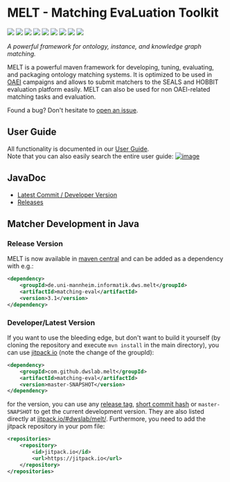 <h1 align="left">MELT - Matching EvaLuation Toolkit</h1>
<p>
<a href="https://github.com/dwslab/melt/actions/workflows/java_build.yml"><img src="https://github.com/dwslab/melt/actions/workflows/java_build.yml/badge.svg"></a>
<a href="https://github.com/dwslab/melt/actions/workflows/java_documentation.yml"><img src="https://github.com/dwslab/melt/actions/workflows/java_documentation.yml/badge.svg"></a>
<a href="https://github.com/dwslab/melt/actions/workflows/documentation_check.yml"><img src="https://github.com/dwslab/melt/actions/workflows/documentation_check.yml/badge.svg"></a>
<a href="https://github.com/dwslab/melt/actions/workflows/java_doclet.yml"><img src="https://github.com/dwslab/melt/actions/workflows/java_doclet.yml/badge.svg"></a>
<a href="https://github.com/dwslab/melt/actions/workflows/java_coverage.yml"><img src="https://github.com/dwslab/melt/actions/workflows/java_coverage.yml/badge.svg"></a>
<a href="https://coveralls.io/github/dwslab/melt?branch=master"><img src="https://coveralls.io/repos/github/dwslab/melt/badge.svg?branch=master"></a>
<a href="https://mvnrepository.com/artifact/de.uni-mannheim.informatik.dws.melt"><img src="https://img.shields.io/maven-central/v/de.uni-mannheim.informatik.dws.melt/matching-eval"></a>
<a href="https://img.shields.io/badge/pre--commit-enabled-brightgreen?logo=pre-commit&logoColor=white"><img src="https://img.shields.io/badge/pre--commit-enabled-brightgreen?logo=pre-commit&logoColor=white"></a>
<a href="https://img.shields.io/github/license/dwslab/melt"><img src="https://img.shields.io/github/license/dwslab/melt"></a>
</p>
<p align="left" style="font-style:italic">A powerful framework for ontology, instance, and knowledge graph matching.</p>

MELT is a powerful maven framework for developing, tuning, evaluating, and packaging ontology matching systems.
It is optimized to be used in [OAEI](http://oaei.ontologymatching.org/) campaigns and allows to submit matchers to the SEALS and HOBBIT evaluation platform easily. MELT can also be used for non OAEI-related matching tasks and evaluation.

Found a bug? Don't hesitate to <a href="https://github.com/dwslab/melt/issues">open an issue</a>.

## User Guide
All functionality is documented in our <a href="https://dwslab.github.io/melt/">User Guide</a>.<br/>
Note that you can also easily search the entire user guide:
<a href="https://dwslab.github.io/melt/">
![image](https://raw.githubusercontent.com/dwslab/melt/gh-pages/media/search_screenshot.png)
</a>

## JavaDoc
- [Latest Commit / Developer Version](https://dwslab.github.io/melt/javadoc_latest/index.html)
- [Releases](https://javadoc.io/doc/de.uni-mannheim.informatik.dws.melt)

## Matcher Development in Java

### Release Version
MELT is now available in [maven central](https://repo1.maven.org/maven2/de/uni-mannheim/informatik/dws/melt/) and can be added as a dependency with e.g.:
```xml
<dependency>
    <groupId>de.uni-mannheim.informatik.dws.melt</groupId>
    <artifactId>matching-eval</artifactId>
    <version>3.1</version>
</dependency>
```

### Developer/Latest Version
If you want to use the bleeding edge, but don't want to build it yourself 
(by cloning the repository and execute `mvn install` in the main directory),
you can use [jitpack.io](https://jitpack.io/#dwslab/melt/) (note the change of the groupId):

```xml
<dependency>
    <groupId>com.github.dwslab.melt</groupId>
    <artifactId>matching-eval</artifactId>
    <version>master-SNAPSHOT</version>
</dependency>
```
for the version, you can use any [release tag](https://github.com/dwslab/melt/releases), [short commit hash](https://github.com/dwslab/melt/commits/master) or `master-SNAPSHOT` to get the current development version.
They are also listed directly at [jitpack.io/#dwslab/melt/](https://jitpack.io/#dwslab/melt/).
Furthermore, you need to add the jitpack repository in your pom file:
```xml
<repositories>
    <repository>
        <id>jitpack.io</id>
        <url>https://jitpack.io</url>
    </repository>
</repositories>
```
